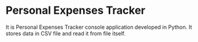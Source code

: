 # Personal Expenses Tracker
It is Personal Expenses Tracker console application developed in Python. It stores data in CSV file and read it from file itself.
